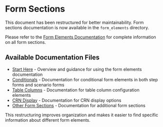 # Form Sections

This document has been restructured for better maintainability. Form sections documentation is now available in the `form_elements` directory.

Please refer to the [Form Elements Documentation](./form_elements/start_here.md) for complete information on all form sections.

## Available Documentation Files

- [Start Here](./form_elements/start_here.md) - Overview and guidance for using the form elements documentation
- [Conditionals](./form_elements/conditionals.md) - Documentation for conditional form elements in both step forms and scenario forms
- [Table Columns](./form_elements/table_columns.md) - Documentation for table column configuration elements
- [CRN Display](./form_elements/crn_display.md) - Documentation for CRN display options
- [Other Form Sections](./form_elements/other_form_sections.md) - Documentation for additional form sections

This restructuring improves organization and makes it easier to find specific information about different form elements.
